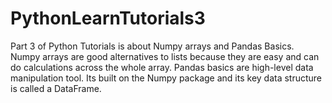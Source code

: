 # PythonLearnTutorials3
Part 3 of Python Tutorials is about Numpy arrays and Pandas Basics. Numpy arrays are good alternatives to lists because they are easy and can do calculations across the whole array. Pandas basics are high-level data manipulation tool. Its built on the Numpy package and its key data structure is called a DataFrame.
